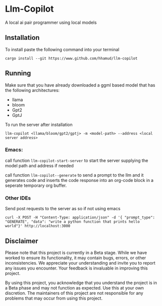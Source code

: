 # Llm-Copilot
A local ai pair programmer using local models


## Installation
To install paste the following command into your terminal

``` shell
cargo install --git https://www.github.com/hhamud/llm-copilot 
```

## Running
Make sure that you have already downloaded a ggml based model that has the following architectures:
- llama
- bloom
- Gpt2
- GptJ


To run the server after installation
``` shell
llm-copilot <llama/bloom/gpt2/gptj> -m <model-path> --address <local server address>
```


### Emacs:
call function `llm-copilot-start-server` to start the server supplying the model path and address if needed

call function `llm-copilot--generate` to send a prompt to the llm and it generates code and inserts the code response into an org-code block in a seperate temporary org buffer.

### Other IDEs
Send post requests to the server as so if not using emacs
``` shell
curl -X POST -H "Content-Type: application/json" -d '{ "prompt_type": "GENERATE", "data": "write a python function that prints hello world"}' http://localhost:3000
```


## Disclaimer

Please note that this project is currently in a Beta stage. While we have worked to ensure its functionality, it may contain bugs, errors, or other inconsistencies. We appreciate your understanding and invite you to report any issues you encounter. Your feedback is invaluable in improving this project.

By using this project, you acknowledge that you understand the project is in a Beta phase and may not function as expected. Use this at your own discretion. The maintainers of this project are not responsible for any problems that may occur from using this project.
